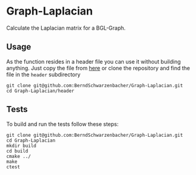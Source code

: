 # Graph-Laplacian
Calculate the Laplacian matrix for a BGL-Graph.

## Usage
As the function resides in a header file you can use it without building anything.
Just copy the file from [here](header/graph_laplacian.hpp) or clone the repository
and find the file in the `header` subdirectory
```
git clone git@github.com:BerndSchwarzenbacher/Graph-Laplacian.git
cd Graph-Laplacian/header
```

## Tests
To build and run the tests follow these steps:
```
git clone git@github.com:BerndSchwarzenbacher/Graph-Laplacian.git
cd Graph-Laplacian
mkdir build
cd build
cmake ../
make
ctest
```
